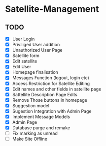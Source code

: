 # Satellite-Management

## TODO
- [x] User Login
- [x] Priviliged User addition
- [x] Unauthorized User Page
- [x] Satellite form
- [x] Edit satellite
- [x] Edit User
- [x] Homepage finalisation
- [x] Messages Function (logout, login etc)
- [x] Access Restriction for Satellite Editing
- [x] Edit names and other fields in satellite page
- [x] Sattellite Description Page Edits
- [x] Remove Those buttons in homepage
- [x] Suggestion model
- [x] Sugestion Integration with Admin Page
- [x] Implement Message Models
- [x] Admin Page
- [x] Database purge and remake
- [ ] Fix marking as unread
- [ ] Make Site Offline

